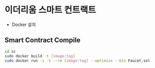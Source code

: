 # 이더리움 스마트 컨트랙트


- Docker 설치



## Smart Contract Compile

```sh
cd sc
sudo docker build -t [image:tag]
sudo docker run -i -t --rm [image:tag] --optimize --bin Faucet.sol
```
